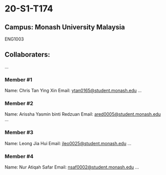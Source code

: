 # 20-S1-T174
## Campus: Monash University Malaysia
ENG1003

## Collaboraters:
...

### Member #1
Name: Chris Tan Ying Xin
Email: ytan0165@student.monash.edu
...


### Member #2
Name: Arissha Yasmin binti Redzuan
Email: ared0005@student.monash.edu
...


### Member #3
Name: Leong Jia Hui
Email: jleo0025@student.monash.edu
...


### Member #4
Name: Nur Atiqah Safar
Email: nsaf0002@student.monash.edu
...

